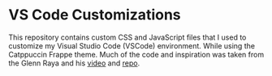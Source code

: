# VS Code Customizations

This repository contains custom CSS and JavaScript files that I used to customize my Visual Studio Code (VSCode) environment. While using the Catppuccin Frappe theme. Much of the code and inspiration was taken from the Glenn Raya and his [video](https://www.youtube.com/watch?v=9_I0bySQoCs) and [repo](https://github.com/glennraya/vscode-settings-json/tree/main).
